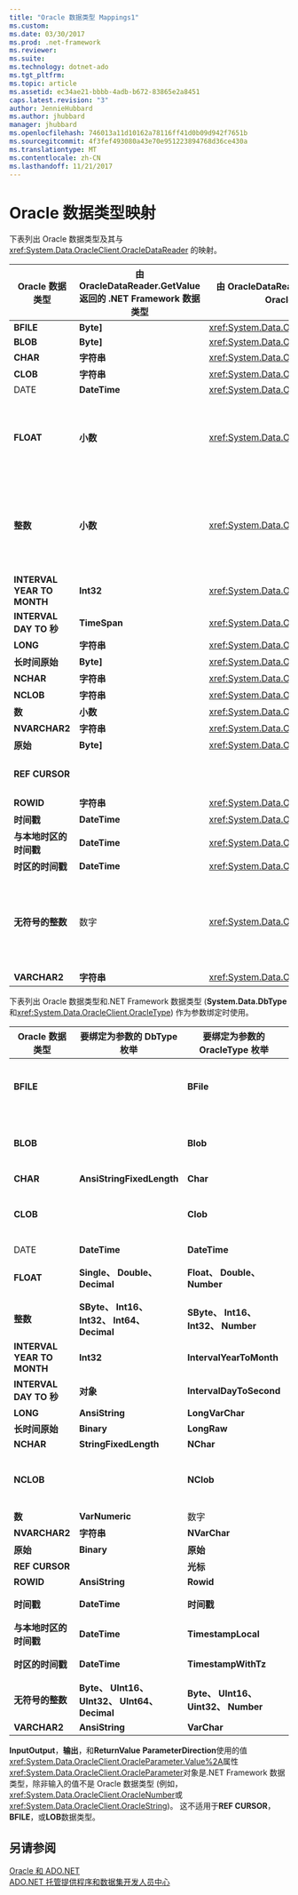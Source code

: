 ```yaml
---
title: "Oracle 数据类型 Mappings1"
ms.custom: 
ms.date: 03/30/2017
ms.prod: .net-framework
ms.reviewer: 
ms.suite: 
ms.technology: dotnet-ado
ms.tgt_pltfrm: 
ms.topic: article
ms.assetid: ec34ae21-bbbb-4adb-b672-83865e2a8451
caps.latest.revision: "3"
author: JennieHubbard
ms.author: jhubbard
manager: jhubbard
ms.openlocfilehash: 746013a11d10162a78116ff41d0b09d942f7651b
ms.sourcegitcommit: 4f3fef493080a43e70e951223894768d36ce430a
ms.translationtype: MT
ms.contentlocale: zh-CN
ms.lasthandoff: 11/21/2017
---
```

# <a name="oracle-data-type-mappings"></a>Oracle 数据类型映射
下表列出 Oracle 数据类型及其与 <xref:System.Data.OracleClient.OracleDataReader> 的映射。  
  
|Oracle 数据类型|由 OracleDataReader.GetValue 返回的 .NET Framework 数据类型|由 OracleDataReader.GetOracleValue 返回的 OracleClient 数据类型|备注|  
|----------------------|--------------------------------------------------------------------|------------------------------------------------------------------------|-------------|  
|**BFILE**|**Byte]**|<xref:System.Data.OracleClient.OracleBFile>||  
|**BLOB**|**Byte]**|<xref:System.Data.OracleClient.OracleLob>||  
|**CHAR**|**字符串**|<xref:System.Data.OracleClient.OracleString>||  
|**CLOB**|**字符串**|<xref:System.Data.OracleClient.OracleLob>||  
|DATE|**DateTime**|<xref:System.Data.OracleClient.OracleDateTime>||  
|**FLOAT**|**小数**|<xref:System.Data.OracleClient.OracleNumber>|此数据类型是的别名**数**数据类型，而是以便<xref:System.Data.OracleClient.OracleDataReader>返回**System.Decimal**或<xref:System.Data.OracleClient.OracleNumber>而不是浮点值。 使用该 .NET Framework 数据类型可能导致溢出。|  
|**整数**|**小数**|<xref:System.Data.OracleClient.OracleNumber>|此数据类型是的别名**NUMBER(38)**数据类型，而是以便<xref:System.Data.OracleClient.OracleDataReader>返回**System.Decimal**或<xref:System.Data.OracleClient.OracleNumber>而不是一个整数值。 使用该 .NET Framework 数据类型可能导致溢出。|  
|**INTERVAL YEAR TO MONTH**|**Int32**|<xref:System.Data.OracleClient.OracleMonthSpan>||  
|**INTERVAL DAY TO 秒**|**TimeSpan**|<xref:System.Data.OracleClient.OracleTimeSpan>||  
|**LONG**|**字符串**|<xref:System.Data.OracleClient.OracleString>||  
|**长时间原始**|**Byte]**|<xref:System.Data.OracleClient.OracleBinary>||  
|**NCHAR**|**字符串**|<xref:System.Data.OracleClient.OracleString>||  
|**NCLOB**|**字符串**|<xref:System.Data.OracleClient.OracleLob>||  
|**数**|**小数**|<xref:System.Data.OracleClient.OracleNumber>|使用该 .NET Framework 数据类型可能导致溢出。|  
|**NVARCHAR2**|**字符串**|<xref:System.Data.OracleClient.OracleString>||  
|**原始**|**Byte]**|<xref:System.Data.OracleClient.OracleBinary>||  
|**REF CURSOR**|||Oracle **REF CURSOR**数据类型不受<xref:System.Data.OracleClient.OracleDataReader>对象。|  
|**ROWID**|**字符串**|<xref:System.Data.OracleClient.OracleString>||  
|**时间戳**|**DateTime**|<xref:System.Data.OracleClient.OracleDateTime>||  
|**与本地时区的时间戳**|**DateTime**|<xref:System.Data.OracleClient.OracleDateTime>||  
|**时区的时间戳**|**DateTime**|<xref:System.Data.OracleClient.OracleDateTime>||  
|**无符号的整数**|数字|<xref:System.Data.OracleClient.OracleNumber>|此数据类型是的别名**NUMBER(38)**数据类型，而是以便<xref:System.Data.OracleClient.OracleDataReader>返回**System.Decimal**或<xref:System.Data.OracleClient.OracleNumber>而不是无符号的整数值。 使用该 .NET Framework 数据类型可能导致溢出。|  
|**VARCHAR2**|**字符串**|<xref:System.Data.OracleClient.OracleString>||  
  
 下表列出 Oracle 数据类型和.NET Framework 数据类型 (**System.Data.DbType**和<xref:System.Data.OracleClient.OracleType>) 作为参数绑定时使用。  
  
|Oracle 数据类型|要绑定为参数的 DbType 枚举|要绑定为参数的 OracleType 枚举|备注|  
|----------------------|-----------------------------------------------|---------------------------------------------------|-------------|  
|**BFILE**||**BFile**|Oracle 只允许绑定**BFILE**作为**BFILE**参数。 Oracle.NET 数据提供程序不会自动构造为你如果你尝试绑定一个非**BFILE**值，如**byte []**或<xref:System.Data.OracleClient.OracleBinary>。|  
|**BLOB**||**Blob**|Oracle 只允许绑定**BLOB**作为**BLOB**参数。 Oracle.NET 数据提供程序不会自动构造为你如果你尝试绑定一个非**BLOB**值，如**byte []**或<xref:System.Data.OracleClient.OracleBinary>。|  
|**CHAR**|**AnsiStringFixedLength**|**Char**||  
|**CLOB**||**Clob**|Oracle 只允许绑定**CLOB**作为**CLOB**参数。 Oracle.NET 数据提供程序不会自动构造为你如果你尝试绑定一个非**CLOB**值，如**System.String**或<xref:System.Data.OracleClient.OracleString>。|  
|DATE|**DateTime**|**DateTime**||  
|**FLOAT**|**Single、 Double、 Decimal**|**Float、 Double、 Number**|<xref:System.Data.OracleClient.OracleParameter.Size%2A>确定**System.Data.DBType**和<xref:System.Data.OracleClient.OracleType>。|  
|**整数**|**SByte、 Int16、 Int32、 Int64、 Decimal**|**SByte、 Int16、 Int32、 Number**|<xref:System.Data.OracleClient.OracleParameter.Size%2A>确定**System.Data.DBType**和<xref:System.Data.OracleClient.OracleType>。|  
|**INTERVAL YEAR TO MONTH**|**Int32**|**IntervalYearToMonth**|只有在同时使用 Oracle 9i 客户端和服务器软件时，<xref:System.Data.OracleClient.OracleType> 才可用。|  
|**INTERVAL DAY TO 秒**|**对象**|**IntervalDayToSecond**|只有在同时使用 Oracle 9i 客户端和服务器软件时，<xref:System.Data.OracleClient.OracleType> 才可用。|  
|**LONG**|**AnsiString**|**LongVarChar**||  
|**长时间原始**|**Binary**|**LongRaw**||  
|**NCHAR**|**StringFixedLength**|**NChar**||  
|**NCLOB**||**NClob**|Oracle 只允许绑定**NCLOB**作为**NCLOB**参数。 Oracle.NET 数据提供程序不会自动构造为你如果你尝试绑定一个非**NCLOB**值，如**System.String**或<xref:System.Data.OracleClient.OracleString>。|  
|**数**|**VarNumeric**|数字||  
|**NVARCHAR2**|**字符串**|**NVarChar**||  
|**原始**|**Binary**|**原始**||  
|**REF CURSOR**||**光标**|有关详细信息，请参阅[Oracle REF Cursor](../../../../docs/framework/data/adonet/oracle-ref-cursors.md)。|  
|**ROWID**|**AnsiString**|**Rowid**||  
|**时间戳**|**DateTime**|**时间戳**|只有在同时使用 Oracle 9i 客户端和服务器软件时，<xref:System.Data.OracleClient.OracleType> 才可用。|  
|**与本地时区的时间戳**|**DateTime**|**TimestampLocal**|只有在同时使用 Oracle 9i 客户端和服务器软件时，<xref:System.Data.OracleClient.OracleType> 才可用。|  
|**时区的时间戳**|**DateTime**|**TimestampWithTz**|只有在同时使用 Oracle 9i 客户端和服务器软件时，<xref:System.Data.OracleClient.OracleType> 才可用。|  
|**无符号的整数**|**Byte、 UInt16、 UInt32、 UInt64、 Decimal**|**Byte、 UInt16、 Uint32、 Number**|<xref:System.Data.OracleClient.OracleParameter.Size%2A>确定**System.Data.DBType**和<xref:System.Data.OracleClient.OracleType>。|  
|**VARCHAR2**|**AnsiString**|**VarChar**||  
  
 **InputOutput**，**输出**，和**ReturnValue** **ParameterDirection**使用的值<xref:System.Data.OracleClient.OracleParameter.Value%2A>属性<xref:System.Data.OracleClient.OracleParameter>对象是.NET Framework 数据类型，除非输入的值不是 Oracle 数据类型 (例如，<xref:System.Data.OracleClient.OracleNumber>或<xref:System.Data.OracleClient.OracleString>)。 这不适用于**REF CURSOR**， **BFILE**，或**LOB**数据类型。  
  
## <a name="see-also"></a>另请参阅  
 [Oracle 和 ADO.NET](../../../../docs/framework/data/adonet/oracle-and-adonet.md)  
 [ADO.NET 托管提供程序和数据集开发人员中心](http://go.microsoft.com/fwlink/?LinkId=217917)
